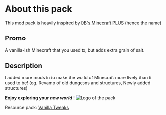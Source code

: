 # About this pack
This mod pack is heavily inspired by [DB's Minecraft PLUS](https://modrinth.com/modpack/dbs-minecraft-plus) (hence the name)
## Promo
A vanilla-ish Minecraft that you used to, but adds extra grain of salt.
## Description
I added more mods in to make the world of Minecraft more lively than it used to be! (eg. Revamp of old dungeons and structures, Newly added structures)

**Enjoy exploring your** **_new world_** !
![Logo of the pack](https://cdn.modrinth.com/data/cached_images/0b3d0dd0091e71a7ce2da3dc66a9d25fc2d913ea_0.webp)

Resource pack: [Vanilla Tweaks](https://vanillatweaks.net/)
